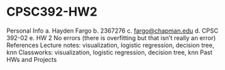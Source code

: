 # CPSC392-HW2
Personal Info
  a. Hayden Fargo
  b. 2367276
  c. fargo@chapman.edu
  d. CPSC 392-02
  e. HW 2
No errors (there is overfitting but that isn’t really an error)
References
  Lecture notes: visualization, logistic regression, decision tree, knn
  Classworks: visualization, logistic regression, decision tree, knn
  Past HWs and Projects
